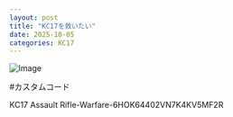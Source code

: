 ```yaml
---
layout: post
title: "KC17を救いたい"
date: 2025-10-05
categories: KC17
---
```


![Image](https://github.com/user-attachments/assets/d177d1d6-cdf4-438e-b071-d14469534fdd)

#カスタムコード

KC17 Assault Rifle-Warfare-6HOK64402VN7K4KV5MF2R
